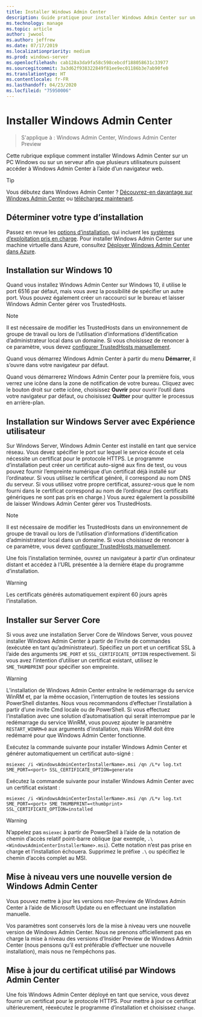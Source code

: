 ```yaml
---
title: Installer Windows Admin Center
description: Guide pratique pour installer Windows Admin Center sur un PC Windows ou sur un serveur afin que plusieurs utilisateurs puissent accéder à Windows Admin Center à l’aide d’un navigateur web.
ms.technology: manage
ms.topic: article
author: jwwool
ms.author: jeffrew
ms.date: 07/17/2019
ms.localizationpriority: medium
ms.prod: windows-server
ms.openlocfilehash: cab128a3da9fa58c598cebcdf188058631c33977
ms.sourcegitcommit: 3a3d62f938322849f81ee9ec01186b3e7ab90fe0
ms.translationtype: HT
ms.contentlocale: fr-FR
ms.lasthandoff: 04/23/2020
ms.locfileid: "75950006"
---
```

# <a name="install-windows-admin-center"></a>Installer Windows Admin Center

> S'applique à : Windows Admin Center, Windows Admin Center Preview

Cette rubrique explique comment installer Windows Admin Center sur un PC Windows ou sur un serveur afin que plusieurs utilisateurs puissent accéder à Windows Admin Center à l’aide d’un navigateur web.

> [!Tip]
> Vous débutez dans Windows Admin Center ?
> [Découvrez-en davantage sur Windows Admin Center](../overview.md) ou [téléchargez maintenant](https://aka.ms/windowsadmincenter).

## <a name="determine-your-installation-type"></a>Déterminer votre type d’installation

Passez en revue les [options d’installation](../plan/installation-options.md), qui incluent les [systèmes d’exploitation pris en charge](https://docs.microsoft.com/windows-server/manage/windows-admin-center/plan/installation-options#installation-supported-operating-systems). Pour installer Windows Admin Center sur une machine virtuelle dans Azure, consultez [Déployer Windows Admin Center dans Azure](../azure/deploy-wac-in-azure.md).

## <a name="install-on-windows-10"></a>Installation sur Windows 10

Quand vous installez Windows Admin Center sur Windows 10, il utilise le port 6516 par défaut, mais vous avez la possibilité de spécifier un autre port. Vous pouvez également créer un raccourci sur le bureau et laisser Windows Admin Center gérer vos TrustedHosts.

> [!NOTE]
> Il est nécessaire de modifier les TrustedHosts dans un environnement de groupe de travail ou lors de l’utilisation d’informations d’identification d’administrateur local dans un domaine. Si vous choisissez de renoncer à ce paramètre, vous devez [configurer TrustedHosts manuellement](../support/troubleshooting.md#configure-trustedhosts).

Quand vous démarrez Windows Admin Center à partir du menu **Démarrer**, il s’ouvre dans votre navigateur par défaut.

Quand vous démarrerez Windows Admin Center pour la première fois, vous verrez une icône dans la zone de notification de votre bureau. Cliquez avec le bouton droit sur cette icône, choisissez **Ouvrir** pour ouvrir l’outil dans votre navigateur par défaut, ou choisissez **Quitter** pour quitter le processus en arrière-plan.

## <a name="install-on-windows-server-with-desktop-experience"></a>Installation sur Windows Server avec Expérience utilisateur

Sur Windows Server, Windows Admin Center est installé en tant que service réseau. Vous devez spécifier le port sur lequel le service écoute et cela nécessite un certificat pour le protocole HTTPS. Le programme d’installation peut créer un certificat auto-signé aux fins de test, ou vous pouvez fournir l’empreinte numérique d’un certificat déjà installé sur l’ordinateur. Si vous utilisez le certificat généré, il correspond au nom DNS du serveur. Si vous utilisez votre propre certificat, assurez-vous que le nom fourni dans le certificat correspond au nom de l’ordinateur (les certificats génériques ne sont pas pris en charge.) Vous aurez également la possibilité de laisser Windows Admin Center gérer vos TrustedHosts.

> [!NOTE]
> Il est nécessaire de modifier les TrustedHosts dans un environnement de groupe de travail ou lors de l’utilisation d’informations d’identification d’administrateur local dans un domaine. Si vous choisissez de renoncer à ce paramètre, vous devez [configurer TrustedHosts manuellement](../support/troubleshooting.md#configure-trustedhosts).

Une fois l’installation terminée, ouvrez un navigateur à partir d’un ordinateur distant et accédez à l’URL présentée à la dernière étape du programme d’installation.

> [!WARNING]
> Les certificats générés automatiquement expirent 60 jours après l’installation.

## <a name="install-on-server-core"></a>Installer sur Server Core

Si vous avez une installation Server Core de Windows Server, vous pouvez installer Windows Admin Center à partir de l’invite de commandes (exécutée en tant qu’administrateur). Spécifiez un port et un certificat SSL à l’aide des arguments `SME_PORT` et `SSL_CERTIFICATE_OPTION` respectivement. Si vous avez l’intention d’utiliser un certificat existant, utilisez le `SME_THUMBPRINT` pour spécifier son empreinte.

> [!WARNING]
> L’installation de Windows Admin Center entraîne le redémarrage du service WinRM et, par la même occasion, l’interruption de toutes les sessions PowerShell distantes. Nous vous recommandons d’effectuer l’installation à partir d’une invite Cmd locale ou de PowerShell. Si vous effectuez l’installation avec une solution d’automatisation qui serait interrompue par le redémarrage du service WinRM, vous pouvez ajouter le paramètre ```RESTART_WINRM=0``` aux arguments d’installation, mais WinRM doit être redémarré pour que Windows Admin Center fonctionne.

Exécutez la commande suivante pour installer Windows Admin Center et générer automatiquement un certificat auto-signé :

```   
msiexec /i <WindowsAdminCenterInstallerName>.msi /qn /L*v log.txt SME_PORT=<port> SSL_CERTIFICATE_OPTION=generate
```

Exécutez la commande suivante pour installer Windows Admin Center avec un certificat existant :

```
msiexec /i <WindowsAdminCenterInstallerName>.msi /qn /L*v log.txt SME_PORT=<port> SME_THUMBPRINT=<thumbprint> SSL_CERTIFICATE_OPTION=installed
```

> [!WARNING]
> N’appelez pas `msiexec` à partir de PowerShell à l’aide de la notation de chemin d’accès relatif point-barre oblique (par exemple, `.\<WindowsAdminCenterInstallerName>.msi`). Cette notation n’est pas prise en charge et l’installation échouera. Supprimez le préfixe `.\` ou spécifiez le chemin d’accès complet au MSI.

## <a name="upgrading-to-a-new-version-of-windows-admin-center"></a>Mise à niveau vers une nouvelle version de Windows Admin Center

Vous pouvez mettre à jour les versions non-Preview de Windows Admin Center à l’aide de Microsoft Update ou en effectuant une installation manuelle.

Vos paramètres sont conservés lors de la mise à niveau vers une nouvelle version de Windows Admin Center. Nous ne prenons officiellement pas en charge la mise à niveau des versions d’Insider Preview de Windows Admin Center (nous pensons qu’il est préférable d’effectuer une nouvelle installation), mais nous ne l’empêchons pas.

## <a name="updating-the-certificate-used-by-windows-admin-center"></a>Mise à jour du certificat utilisé par Windows Admin Center

Une fois Windows Admin Center déployé en tant que service, vous devez fournir un certificat pour le protocole HTTPS. Pour mettre à jour ce certificat ultérieurement, réexécutez le programme d’installation et choisissez ```change```.
